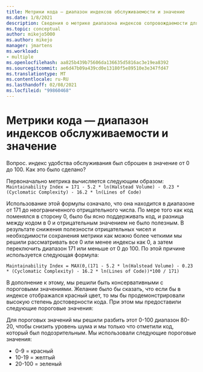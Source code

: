 ```yaml
---
title: Метрики кода — диапазон индексов обслуживаемости и значение
ms.date: 1/8/2021
description: Сведения о метрике диапазона индексов сопровождаемости для метрик кода в Visual Studio.
ms.topic: conceptual
author: mikejo5000
ms.author: mikejo
manager: jmartens
ms.workload:
- multiple
ms.openlocfilehash: aa825b439b75606da136635d5816ac3e19ea8392
ms.sourcegitcommit: ae6d47b09a439cd0e13180f5e89510e3e347fd47
ms.translationtype: MT
ms.contentlocale: ru-RU
ms.lasthandoff: 02/08/2021
ms.locfileid: "99860468"
---
```

# <a name="code-metrics---maintainability-index-range-and-meaning"></a>Метрики кода — диапазон индексов обслуживаемости и значение

Вопрос. индекс удобства обслуживания был сброшен в значение от 0 до 100. Как это было сделано?

Первоначально метрика вычисляется следующим образом: `Maintainability Index = 171 - 5.2 * ln(Halstead Volume) - 0.23 * (Cyclomatic Complexity) - 16.2 * ln(Lines of Code)`

Использование этой формулы означало, что она находится в диапазоне от 171 до неограниченного отрицательного числа.  По мере того как код поменялся в сторону 0, было бы ясно поддерживать код, и разница между кодом в 0 и отрицательным значением не было полезным.  В результате снижения полезности отрицательных чисел и необходимости сохранения метрики как можно более четкими мы решили рассматривать все 0 или менее индексы как 0, а затем переключить диапазон 171 или меньше от 0 до 100. По этой причине используется следующая формула:

   `Maintainability Index = MAX(0,(171 - 5.2 * ln(Halstead Volume) - 0.23 * (Cyclomatic Complexity) - 16.2 * ln(Lines of Code))*100 / 171)`

В дополнение к этому, мы решили быть консервативными с пороговыми значениями.  Желание было бы сказать, что если бы в индексе отображался красный цвет, то мы бы продемонстрировали высокую степень достоверности кода.  При этом мы предоставили следующие пороговые значения:

Для пороговых значений мы решили разбить этот 0-100 диапазон 80-20, чтобы снизить уровень шума и мы только что отметили код, который был подозрительным. Мы использовали следующие пороговые значения:

- 0-9 = красный
- 10-19 = желтый
- 20-100 = зеленый
